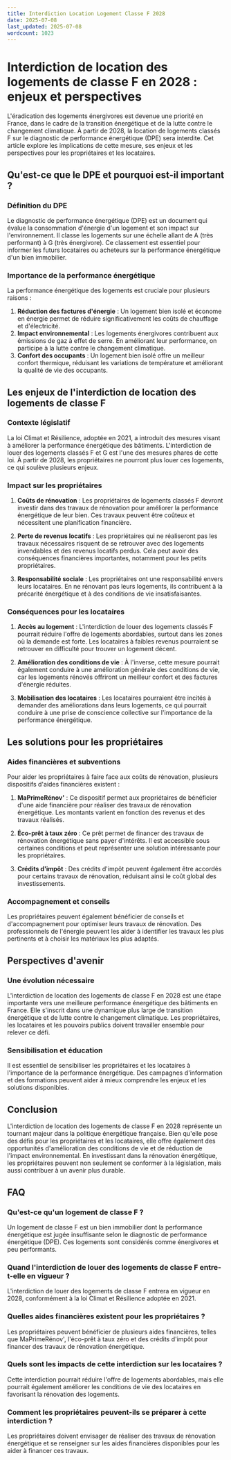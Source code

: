 ```yaml
---
title: Interdiction Location Logement Classe F 2028
date: 2025-07-08
last_updated: 2025-07-08
wordcount: 1023
---
```


# Interdiction de location des logements de classe F en 2028 : enjeux et perspectives

L'éradication des logements énergivores est devenue une priorité en France, dans le cadre de la transition énergétique et de la lutte contre le changement climatique. À partir de 2028, la location de logements classés F sur le diagnostic de performance énergétique (DPE) sera interdite. Cet article explore les implications de cette mesure, ses enjeux et les perspectives pour les propriétaires et les locataires.

## Qu'est-ce que le DPE et pourquoi est-il important ?

### Définition du DPE

Le diagnostic de performance énergétique (DPE) est un document qui évalue la consommation d'énergie d'un logement et son impact sur l'environnement. Il classe les logements sur une échelle allant de A (très performant) à G (très énergivore). Ce classement est essentiel pour informer les futurs locataires ou acheteurs sur la performance énergétique d'un bien immobilier.

### Importance de la performance énergétique

La performance énergétique des logements est cruciale pour plusieurs raisons :

1. **Réduction des factures d'énergie** : Un logement bien isolé et économe en énergie permet de réduire significativement les coûts de chauffage et d'électricité.
2. **Impact environnemental** : Les logements énergivores contribuent aux émissions de gaz à effet de serre. En améliorant leur performance, on participe à la lutte contre le changement climatique.
3. **Confort des occupants** : Un logement bien isolé offre un meilleur confort thermique, réduisant les variations de température et améliorant la qualité de vie des occupants.

## Les enjeux de l'interdiction de location des logements de classe F

### Contexte législatif

La loi Climat et Résilience, adoptée en 2021, a introduit des mesures visant à améliorer la performance énergétique des bâtiments. L'interdiction de louer des logements classés F et G est l'une des mesures phares de cette loi. À partir de 2028, les propriétaires ne pourront plus louer ces logements, ce qui soulève plusieurs enjeux.

### Impact sur les propriétaires

1. **Coûts de rénovation** : Les propriétaires de logements classés F devront investir dans des travaux de rénovation pour améliorer la performance énergétique de leur bien. Ces travaux peuvent être coûteux et nécessitent une planification financière.
   
2. **Perte de revenus locatifs** : Les propriétaires qui ne réaliseront pas les travaux nécessaires risquent de se retrouver avec des logements invendables et des revenus locatifs perdus. Cela peut avoir des conséquences financières importantes, notamment pour les petits propriétaires.

3. **Responsabilité sociale** : Les propriétaires ont une responsabilité envers leurs locataires. En ne rénovant pas leurs logements, ils contribuent à la précarité énergétique et à des conditions de vie insatisfaisantes.

### Conséquences pour les locataires

1. **Accès au logement** : L'interdiction de louer des logements classés F pourrait réduire l'offre de logements abordables, surtout dans les zones où la demande est forte. Les locataires à faibles revenus pourraient se retrouver en difficulté pour trouver un logement décent.

2. **Amélioration des conditions de vie** : À l'inverse, cette mesure pourrait également conduire à une amélioration générale des conditions de vie, car les logements rénovés offriront un meilleur confort et des factures d'énergie réduites.

3. **Mobilisation des locataires** : Les locataires pourraient être incités à demander des améliorations dans leurs logements, ce qui pourrait conduire à une prise de conscience collective sur l'importance de la performance énergétique.

## Les solutions pour les propriétaires

### Aides financières et subventions

Pour aider les propriétaires à faire face aux coûts de rénovation, plusieurs dispositifs d'aides financières existent :

1. **MaPrimeRénov'** : Ce dispositif permet aux propriétaires de bénéficier d'une aide financière pour réaliser des travaux de rénovation énergétique. Les montants varient en fonction des revenus et des travaux réalisés.

2. **Éco-prêt à taux zéro** : Ce prêt permet de financer des travaux de rénovation énergétique sans payer d'intérêts. Il est accessible sous certaines conditions et peut représenter une solution intéressante pour les propriétaires.

3. **Crédits d'impôt** : Des crédits d'impôt peuvent également être accordés pour certains travaux de rénovation, réduisant ainsi le coût global des investissements.

### Accompagnement et conseils

Les propriétaires peuvent également bénéficier de conseils et d'accompagnement pour optimiser leurs travaux de rénovation. Des professionnels de l'énergie peuvent les aider à identifier les travaux les plus pertinents et à choisir les matériaux les plus adaptés.

## Perspectives d'avenir

### Une évolution nécessaire

L'interdiction de location des logements de classe F en 2028 est une étape importante vers une meilleure performance énergétique des bâtiments en France. Elle s'inscrit dans une dynamique plus large de transition énergétique et de lutte contre le changement climatique. Les propriétaires, les locataires et les pouvoirs publics doivent travailler ensemble pour relever ce défi.

### Sensibilisation et éducation

Il est essentiel de sensibiliser les propriétaires et les locataires à l'importance de la performance énergétique. Des campagnes d'information et des formations peuvent aider à mieux comprendre les enjeux et les solutions disponibles.

## Conclusion

L'interdiction de location des logements de classe F en 2028 représente un tournant majeur dans la politique énergétique française. Bien qu'elle pose des défis pour les propriétaires et les locataires, elle offre également des opportunités d'amélioration des conditions de vie et de réduction de l'impact environnemental. En investissant dans la rénovation énergétique, les propriétaires peuvent non seulement se conformer à la législation, mais aussi contribuer à un avenir plus durable.

## FAQ

### Qu'est-ce qu'un logement de classe F ?

Un logement de classe F est un bien immobilier dont la performance énergétique est jugée insuffisante selon le diagnostic de performance énergétique (DPE). Ces logements sont considérés comme énergivores et peu performants.

### Quand l'interdiction de louer des logements de classe F entre-t-elle en vigueur ?

L'interdiction de louer des logements de classe F entrera en vigueur en 2028, conformément à la loi Climat et Résilience adoptée en 2021.

### Quelles aides financières existent pour les propriétaires ?

Les propriétaires peuvent bénéficier de plusieurs aides financières, telles que MaPrimeRénov', l'éco-prêt à taux zéro et des crédits d'impôt pour financer des travaux de rénovation énergétique.

### Quels sont les impacts de cette interdiction sur les locataires ?

Cette interdiction pourrait réduire l'offre de logements abordables, mais elle pourrait également améliorer les conditions de vie des locataires en favorisant la rénovation des logements.

### Comment les propriétaires peuvent-ils se préparer à cette interdiction ?

Les propriétaires doivent envisager de réaliser des travaux de rénovation énergétique et se renseigner sur les aides financières disponibles pour les aider à financer ces travaux.